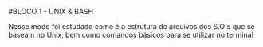#BLOCO 1 - UNIX & BASH

Nesse modo foi estudado como é a estrutura de arquivos dos S.O's que se baseam no Unix, bem como comandos básicos para se utilizar no terminal
